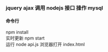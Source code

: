 ### jquery ajax 调用 nodejs 接口 操作 mysql

#### 命令行

npm install  
实时更新 npm start  
运行 node api.js
浏览器打开 index.html
